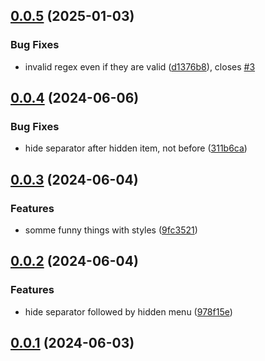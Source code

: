 ## [0.0.5](https://github.com/Mara-Li/obsidian-context-menu-hider/compare/0.0.4...0.0.5) (2025-01-03)
### Bug Fixes

* invalid regex even if they are valid ([d1376b8](https://github.com/Mara-Li/obsidian-context-menu-hider/commit/d1376b86b864007a7de616d92ed1c2bedb415dd9)), closes [#3](https://github.com/Mara-Li/obsidian-context-menu-hider/issues/3)

## [0.0.4](https://github.com/Mara-Li/obsidian-customizable-menu/compare/0.0.3...0.0.4) (2024-06-06)
### Bug Fixes

* hide separator after hidden item, not before ([311b6ca](https://github.com/Mara-Li/obsidian-customizable-menu/commit/311b6ca7006fd749d7d93f4d7c3bebec96b039aa))

## [0.0.3](https://github.com/Mara-Li/obsidian-customizable-menu/compare/0.0.2...0.0.3) (2024-06-04)
### Features

* somme funny things with styles ([9fc3521](https://github.com/Mara-Li/obsidian-customizable-menu/commit/9fc3521573aa0797b4d2f35097cf5ae540424353))

## [0.0.2](https://github.com/Mara-Li/obsidian-customizable-menu/compare/0.0.1...0.0.2) (2024-06-04)
### Features

* hide separator followed by hidden menu ([978f15e](https://github.com/Mara-Li/obsidian-customizable-menu/commit/978f15ec146e4c45a867e771caed1b7621896118))

## [0.0.1](https://github.com/Mara-Li/obsidian-customizable-menu/compare/2.2.0...0.0.1) (2024-06-03)